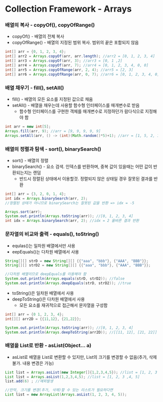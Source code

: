 # Collection Framework - Arrays

### 배열의 복사 - copyOf(), copyOfRange()

- copyOf() - 배열의 전체 복사
- copyOfRange() - 배열의 지정된 범위 복사. 범위의 끝은 포함되지 않음

```java
int[] arr = {0, 1, 2, 3, 4};
int[] arr2 = Arrays.copyOf(arr, arr.length); //arr2 = [0, 1, 2, 3, 4]
int[] arr3 = Arrays.copyOf(arr, 3); //arr3 = [0, 1 ,2]
int[] arr4 = Arrays.copyOf(arr, 7); //arr4 = [0, 1, 2, 3, 4, 0, 0]
int[] arr5 = Arrays.copyOfRange(arr, 2, 4); //arr5 = [2, 3]
int[] arr6 = Arrays.copyOfRange(arr, 0, 7); //arr6 = [0, 1, 2, 3, 4, 0, 0]
```

### 배열 채우기 - fill(), setAll()

- fill() - 배열의 모든 요소를 지정된 값으로 채움
- setAll() - 배열을 채우는데 사용할 함수형 인터페이스를 매개변수로 받음
  - 함수형 인터페이스를 구현한 객체를 매개변수로 지정하던가 람다식으로 지정해야 함

```java
int arr = new int[5];
Arrays.fill(arr, 9); //arr = [9, 9, 9, 9, 9]
Arrays.setAll(arr, () -> (int)(Math.random()*5)+1); //arr = [1, 5, 2, 1, 1]
```

### 배열의 정렬과 탐색  - sort(), binarySearch()

- sort() - 배열의 정렬
- binarySearch() - 요소 검색. 인덱스를 반환하며, 중복 값이 있을때는 어떤 값이 반환되는지는 랜덤
  - 반드시 정렬된 상태에서 이용할것. 정렬되지 않은 상태일 경우 잘못된 결과를 반환

```java
int[] arr = {3, 2, 0, 1, 4};
int idx = Arrays.binarySearch(arr, 2); 
//정렬된 상태가 아니므로 binarySearch는 잘못된 값을 반환 => idx = -5

Arrays.sort(arr);
System.out.println(Arrays.toString(arr)); //[0, 1, 2, 3, 4]
int idx = Arrays.binarySearch(arr, 2); //idx = 2 올바른 결과 반환
```

### 문자열의 비교와 출력 - equals(), toString()

- equlas()는 일차원 배열에서만 사용
- eepEquals()는 다차원 배열에서 사용

```java
String[][] strD = new String[][] {{"aaa", "bbb"}, {"AAA", "BBB"}};
String[][] strD2 = new String[][] {{"aaa", "bbb"}, {"AAA", "BBB"}};

//다차원 배열이므로 deepEquals를 이용해야 함
System.out.println(Arrays.equals(strD, strD2)); //false
System.out.println(Arrays.deepEquals(strD, strD2)); //true
```

- toString()은 일차원 배열에서 사용
- deepToString()은 다차원 배열에서 사용
  - 모든 요소를 재귀적으로 접근해서 문자열을 구성함

```java
int[] arr = {0 1, 2, 3, 4};
int[][] arr2D = {{11,12}, {21,22}};

System.out.println(Arrays.toString(arr)); //[0, 1, 2, 3, 4]
System.out.println(Arrays.deepToString(arr2D)); //[[11, 12], [21, 22]]
```

### 배열을 List로 반환 - asList(Object… a)

- asList로 배열을 List로 변환할 수 있지만, List의 크기를 변경할 수 없음(추가, 삭제 불가. 내용 변경은 가능)

```java
List list = Arrays.asList(new Integer[]{1,2,3,4,5}); //list = [1, 2, 3 ,4, 5]
List list = Arrays.asList(1,2,3,4,5); //list = [1, 2, 3 ,4, 5]
list.add(6) ; //예외발생  

//만약, 크기를 변경(추가, 삭제)할 수 있는 리스트가 필요하다면
List list = new ArrayList(Arrays.asList(1, 2, 3, 4, 5)); 
```

